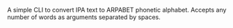 A simple CLI to convert IPA text to ARPABET phonetic alphabet. Accepts any number of words as arguments separated by spaces.

